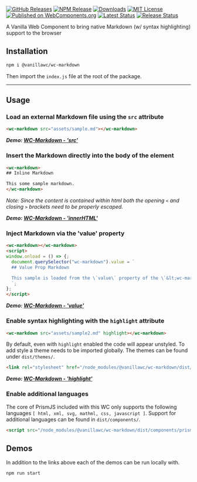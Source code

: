 [![GitHub Releases](https://img.shields.io/github/release/vanillawc/wc-markdown.svg)](https://github.com/vanillawc/wc-markdown/releases)
[![NPM Release](https://badgen.net/npm/v/@vanillawc/wc-markdown)](https://www.npmjs.com/package/@vanillawc/wc-markdown)
[![Downloads](https://badgen.net/npm/dt/@vanillawc/wc-markdown)](https://www.npmjs.com/package/@vanillawc/wc-markdown)
[![MIT License](https://img.shields.io/badge/license-MIT-blue.svg)](https://raw.githubusercontent.com/vanillawc/wc-markdown/master/LICENSE)
[![Published on WebComponents.org](https://img.shields.io/badge/webcomponents.org-published-blue.svg)](https://www.webcomponents.org/element/@vanillawc/wc-markdown)
[![Latest Status](https://github.com/vanillawc/wc-markdown/workflows/Latest/badge.svg)](https://github.com/vanillawc/wc-markdown/actions)
[![Release Status](https://github.com/vanillawc/wc-markdown/workflows/Release/badge.svg)](https://github.com/vanillawc/wc-markdown/actions)

A Vanilla Web Component to bring native Markdown (w/ syntax highlighting) support to the browser

## Installation

```sh
npm i @vanillawc/wc-markdown
```

Then import the `index.js` file at the root of the package.

-----

## Usage

### Load an external Markdown file using the `src` attribute

```html
<wc-markdown src="assets/sample.md"></wc-markdown>
```

***Demo: [WC-Markdown - 'src'][]***

### Insert the Markdown directly into the body of the element

```html
<wc-markdown>
## Inline Markdown

This some sample markdown.
</wc-markdown>
```
*Note: Since the content is contained within html both the opening `<` and closing `>` brackets need to be properly escaped.*

***Demo: [WC-Markdown - 'innerHTML'][]***

### Inject Markdown via the 'value' property

```html
<wc-markdown></wc-markdown>
<script>
window.onload = () => {;
  document.querySelector("wc-markdown").value = `
  ## Value Prop Markdown

  This sample is loaded from the \`value\` property of the \`&lt;wc-markdown&gt;\` tag
  `;
};
</script>
```

***Demo: [WC-Markdown - 'value'][]***

### Enable syntax highlighting with the `highlight` attribute

```html
<wc-markdown src="assets/sample2.md" highlight></wc-markdown>
```

By default, even with `highlight` enabled the code will appear unstyled. To add style a theme needs to be imported globally. The themes can be found under `dist/themes/`.

```html
<link rel="stylesheet" href="/node_modules/@vanillawc/wc-markdown/dist/themes/prism-okaidia.css">
```

***Demo: [WC-Markdown - 'highlight'][]***

### Enable additional languages

The core of PrismJS included with this WC only supports the following languages `[ html, xml, svg, mathml, css, javascript ]`. Support for additional languages can be found in `dist/components/`.

```html
<script src="/node_modules/@vanillawc/wc-markdown/dist/components/prism-typescript.min.js"></script>
```

## Demos

In addition to the links above each of the demos can be run locally with.

```sh
npm run start
```

[WC-Markdown - 'src']: https://vanillawc.github.io/wc-markdown/demos/src-attribute.html
[WC-Markdown - 'value']: https://vanillawc.github.io/wc-markdown/demos/value-prop.html
[WC-Markdown - 'innerHTML']: https://vanillawc.github.io/wc-markdown/demos/inner-html.html
[WC-Markdown - 'highlight']: https://vanillawc.github.io/wc-markdown/demos/highlight-attribute.html
